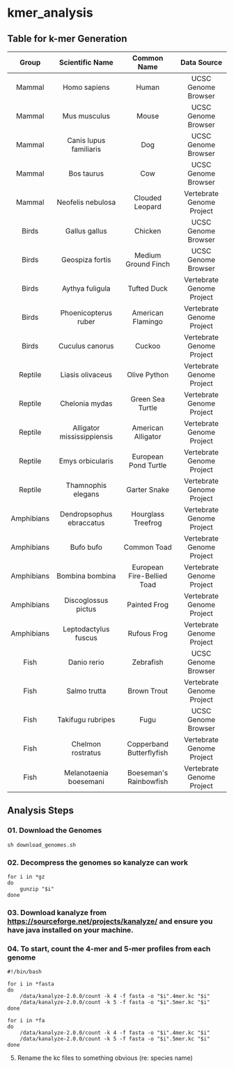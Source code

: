 # kmer_analysis

## Table for k-mer Generation

| Group | Scientific Name | Common Name | Data Source |
| :---: | :---: | :---: | :---: |
| Mammal | Homo sapiens | Human | UCSC Genome Browser |
| Mammal | Mus musculus | Mouse | UCSC Genome Browser |
| Mammal | Canis lupus familiaris | Dog | UCSC Genome Browser |
| Mammal | Bos taurus | Cow | UCSC Genome Browser |
| Mammal | Neofelis nebulosa | Clouded Leopard | Vertebrate Genome Project |
| Birds | Gallus gallus | Chicken | UCSC Genome Browser |
| Birds | Geospiza fortis | Medium Ground Finch | UCSC Genome Browser |
| Birds | Aythya fuligula | Tufted Duck | Vertebrate Genome Project |
| Birds | Phoenicopterus ruber | American Flamingo | Vertebrate Genome Project |
| Birds | Cuculus canorus | Cuckoo | Vertebrate Genome Project |
| Reptile | Liasis olivaceus | Olive Python | Vertebrate Genome Project |
| Reptile | Chelonia mydas | Green Sea Turtle | Vertebrate Genome Project |
| Reptile | Alligator mississippiensis | American Alligator | Vertebrate Genome Project |
| Reptile | Emys orbicularis | European Pond Turtle | Vertebrate Genome Project |
| Reptile | Thamnophis elegans | Garter Snake | Vertebrate Genome Project |
| Amphibians | Dendropsophus ebraccatus | Hourglass Treefrog | Vertebrate Genome Project |
| Amphibians | Bufo bufo | Common Toad | Vertebrate Genome Project |
| Amphibians | Bombina bombina | European Fire-Bellied Toad | Vertebrate Genome Project |
| Amphibians | Discoglossus pictus | Painted Frog | Vertebrate Genome Project |
| Amphibians | Leptodactylus fuscus | Rufous Frog | Vertebrate Genome Project |
| Fish | Danio rerio | Zebrafish | UCSC Genome Browser |
| Fish | Salmo trutta | Brown Trout | Vertebrate Genome Project |
| Fish | Takifugu rubripes | Fugu | UCSC Genome Browser |
| Fish | Chelmon rostratus | Copperband Butterflyfish | Vertebrate Genome Project |
| Fish | Melanotaenia boesemani | Boeseman's Rainbowfish | Vertebrate Genome Project |

## Analysis Steps

### 01. Download the Genomes
```
sh download_genomes.sh
```

### 02. Decompress the genomes so kanalyze can work
```
for i in *gz
do
	gunzip "$i"
done
```

### 03. Download kanalyze from https://sourceforge.net/projects/kanalyze/ and ensure you have java installed on your machine.

### 04. To start, count the 4-mer and 5-mer profiles from each genome
```
#!/bin/bash

for i in *fasta
do
	/data/kanalyze-2.0.0/count -k 4 -f fasta -o "$i".4mer.kc "$i"
	/data/kanalyze-2.0.0/count -k 5 -f fasta -o "$i".5mer.kc "$i"
done

for i in *fa
do
	/data/kanalyze-2.0.0/count -k 4 -f fasta -o "$i".4mer.kc "$i"
	/data/kanalyze-2.0.0/count -k 5 -f fasta -o "$i".5mer.kc "$i"
done
```

05. Rename the kc files to something obvious (re: species name)




